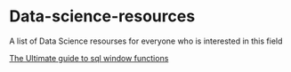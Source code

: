 # Data-science-resources
A list of Data Science resourses for everyone who is interested in this field

[The Ultimate guide to sql window functions](https://www.stratascratch.com/blog/the-ultimate-guide-to-sql-window-functions/)
